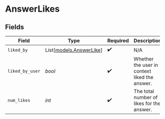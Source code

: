 # AnswerLikes


## Fields

| Field                                              | Type                                               | Required                                           | Description                                        |
| -------------------------------------------------- | -------------------------------------------------- | -------------------------------------------------- | -------------------------------------------------- |
| `liked_by`                                         | List[[models.AnswerLike](../models/answerlike.md)] | :heavy_check_mark:                                 | N/A                                                |
| `liked_by_user`                                    | *bool*                                             | :heavy_check_mark:                                 | Whether the user in context liked the answer.      |
| `num_likes`                                        | *int*                                              | :heavy_check_mark:                                 | The total number of likes for the answer.          |